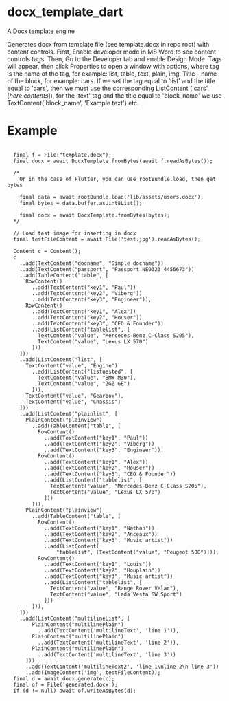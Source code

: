 # docx_template_dart
A Docx template engine

Generates docx from template file (see template.docx in repo root) with content controls.
First, Enable developer mode in MS Word to see content controls tags. 
Then, Go to the Developer tab and enable Design Mode. Tags will appear, then click Properties to open a window with options, where tag is the name of the tag, for example: list, table, text, plain, img. Title - name of the block, for example: cars. If we set the tag equal to 'list' and the title equal to 'cars', then we must use the corresponding ListContent ('cars', [*here contents*]), for the 'text' tag and the title equal to 'block_name' we use TextContent('block_name', 'Example text') etc.

# Example

```
  
  final f = File("template.docx");
  final docx = await DocxTemplate.fromBytes(await f.readAsBytes());

  /* 
    Or in the case of Flutter, you can use rootBundle.load, then get bytes
    
    final data = await rootBundle.load('lib/assets/users.docx');
    final bytes = data.buffer.asUint8List();

    final docx = await DocxTemplate.fromBytes(bytes);
  */

  // Load test image for inserting in docx
  final testFileContent = await File('test.jpg').readAsBytes();

  Content c = Content();
  c
    ..add(TextContent("docname", "Simple docname"))
    ..add(TextContent("passport", "Passport NE0323 4456673"))
    ..add(TableContent("table", [
      RowContent()
        ..add(TextContent("key1", "Paul"))
        ..add(TextContent("key2", "Viberg"))
        ..add(TextContent("key3", "Engineer")),
      RowContent()
        ..add(TextContent("key1", "Alex"))
        ..add(TextContent("key2", "Houser"))
        ..add(TextContent("key3", "CEO & Founder"))
        ..add(ListContent("tablelist", [
          TextContent("value", "Mercedes-Benz C-Class S205"),
          TextContent("value", "Lexus LX 570")
        ]))
    ]))
    ..add(ListContent("list", [
      TextContent("value", "Engine")
        ..add(ListContent("listnested", [
          TextContent("value", "BMW M30"),
          TextContent("value", "2GZ GE")
        ])),
      TextContent("value", "Gearbox"),
      TextContent("value", "Chassis")
    ]))
    ..add(ListContent("plainlist", [
      PlainContent("plainview")
        ..add(TableContent("table", [
          RowContent()
            ..add(TextContent("key1", "Paul"))
            ..add(TextContent("key2", "Viberg"))
            ..add(TextContent("key3", "Engineer")),
          RowContent()
            ..add(TextContent("key1", "Alex"))
            ..add(TextContent("key2", "Houser"))
            ..add(TextContent("key3", "CEO & Founder"))
            ..add(ListContent("tablelist", [
              TextContent("value", "Mercedes-Benz C-Class S205"),
              TextContent("value", "Lexus LX 570")
            ]))
        ])),
      PlainContent("plainview")
        ..add(TableContent("table", [
          RowContent()
            ..add(TextContent("key1", "Nathan"))
            ..add(TextContent("key2", "Anceaux"))
            ..add(TextContent("key3", "Music artist"))
            ..add(ListContent(
                "tablelist", [TextContent("value", "Peugeot 508")])),
          RowContent()
            ..add(TextContent("key1", "Louis"))
            ..add(TextContent("key2", "Houplain"))
            ..add(TextContent("key3", "Music artist"))
            ..add(ListContent("tablelist", [
              TextContent("value", "Range Rover Velar"),
              TextContent("value", "Lada Vesta SW Sport")
            ]))
        ])),
    ]))
    ..add(ListContent("multilineList", [
        PlainContent("multilinePlain")
          ..add(TextContent('multilineText', 'line 1')),
        PlainContent("multilinePlain")
          ..add(TextContent('multilineText', 'line 2')),
        PlainContent("multilinePlain")
          ..add(TextContent('multilineText', 'line 3'))
      ]))
      ..add(TextContent('multilineText2', 'line 1\nline 2\n line 3'))
      ..add(ImageContent('img', testFileContent));
  final d = await docx.generate(c);
  final of = File('generated.docx');
  if (d != null) await of.writeAsBytes(d);
```